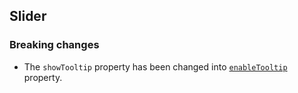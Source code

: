 ## Slider

### Breaking changes

* The `showTooltip` property has been changed into [`enableTooltip`](https://pub.dev/documentation/syncfusion_flutter_sliders/latest/sliders/SfSlider/enableTooltip.html) property.
